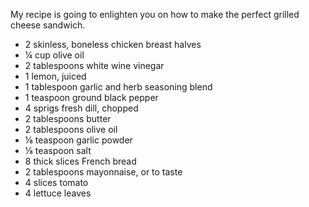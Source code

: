My recipe is going to enlighten you on how to make the perfect grilled cheese sandwich.

* 2 skinless, boneless chicken breast halves
* ¼ cup olive oil
* 2 tablespoons white wine vinegar
* 1 lemon, juiced
* 1 tablespoon garlic and herb seasoning blend
* 1 teaspoon ground black pepper
* 4 sprigs fresh dill, chopped
* 2 tablespoons butter
* 2 tablespoons olive oil
* ⅛ teaspoon garlic powder
* ⅛ teaspoon salt
* 8 thick slices French bread
* 2 tablespoons mayonnaise, or to taste
* 4 slices tomato
* 4 lettuce leaves
